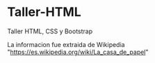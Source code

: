 # Taller-HTML
Taller HTML, CSS y Bootstrap

La informacion fue extraida de Wikipedia "https://es.wikipedia.org/wiki/La_casa_de_papel"
